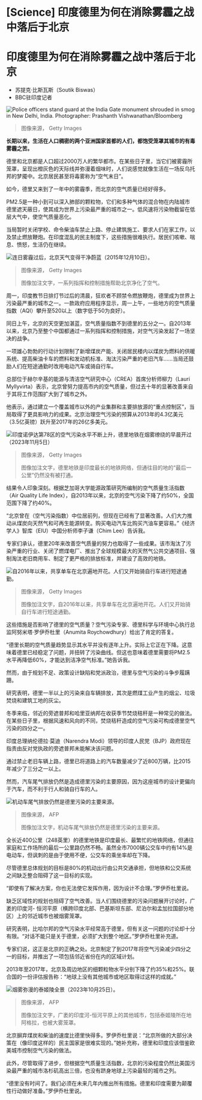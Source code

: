 # [Science] 印度德里为何在消除雾霾之战中落后于北京

#  印度德里为何在消除雾霾之战中落后于北京

  * 苏提克·比斯瓦斯（Soutik Biswas） 
  * BBC驻印度记者 


![Police officers stand guard at the India Gate monument shrouded in smog in New Delhi, India. Photographer: Prashanth Vishwanathan/Bloomberg](_131647834_gettyimages-866268238-170667a.jpg)

> 图像来源，  Getty Images

**长期以来，生活在人口稠密的两个亚洲国家首都的人们，都饱受笼罩其城市的有毒雾霾之苦。**

德里和北京都是人口超过2000万人的繁华都市。在某些日子里，当它们被雾霾所笼罩，呈现出橙灰色的天际线并弥漫着烟味时，人们说感觉就像生活在一场反乌托邦的梦魇中。北京居民甚至将毒雾称为“空气末日”。

如今，德里又来到了一年中的雾霾季，而北京的空气质量已经好得多。

PM2.5是一种小到可以深入肺部的颗粒物，它们和多种气体的混合物在内陆城市德里遮天蔽日，使其成为世界上污染最严重的城市之一。低风速将污染物截留在低层大气中，使空气质量恶化。

当局暂时关闭学校、命令柴油车禁止上路、停止建筑施工、要求人们在家工作，以及禁止燃放鞭炮。在印度混乱的民主制度下，这些措施很难执行。居民们咳嗽、喘息、愤怒，生活仍在继续。

![连日雾霾过后，北京天气变得干净蔚蓝（2015年12月10日）。](_131713322_gettyimages-1095932348-594x594.jpg)

> 图像来源，  Getty Images
>
> 图像加注文字，一系列指挥和控制措施帮助北京净化了空气。

周一，印度教节日排灯节过后的清晨，狂欢者不顾禁令燃放鞭炮，德里成为世界上污染最严重的城市之一。一款政府应用程序显示，周一上午，一些地方的空气质量指数（AQI）攀升至520以上（数字低于50为良好）。

同日上午，北京的天空更加湛蓝，空气质量指数不到德里的五分之一。自2013年以来，北京乃至整个中国都通过一系列指挥和控制措施，对空气污染发起了一场坚决的战争。

一项雄心勃勃的行动计划限制了新增煤炭产能、关闭居民楼内以煤炭为燃料的供暖系统、提高柴油卡车的燃料和发动机标准、淘汰污染严重的老旧汽车……当局还鼓励人们在短途通勤时改用电动汽车或骑自行车。

总部位于赫尔辛基的能源与清洁空气研究中心（CREA）首席分析师柳力（Lauri Myllyvirta）表示，北京曾努力提高市内的空气质量，但过去十年的显著改善来自于其将工作范围扩大到了城市之外。

他表示，通过建立一个覆盖城市以外的产业集群和主要排放源的“重点控制区”，当局取得了更具影响力的成果。北京治理空气污染的预算从2013年的4.3亿美元（3.5亿英镑）跃升至2017年的26亿多美元。

![印度诺伊达第78区的空气污染水平不断上升，德里地铁在烟雾缭绕的早晨开过（2023年11月5日）](_131647756_gettyimages-1765490239-594x594.jpg)

> 图像来源，  Getty Images
>
> 图像加注文字，德里地铁是印度最长的地铁网络，但通往目的地的“最后一公里”仍然没有被打通。

结果令人印象深刻。根据芝加哥大学能源政策研究所编制的空气质量生活指数（Air Quality Life Index），自2013年以来，北京的空气污染下降了约50%，全国范围下降了约40%。

“北京曾在（空气污染指数）中位居前列，但现在已经有了显著改善。人们大力推动从煤炭向天然气和可再生能源转变。购买电动汽车比购买汽油车更容易。”《经济学人》智库（EIU）中国分析师李子谦（Chim Lee）告诉我。

专家们承认，德里20年来改善空气质量的努力也取得了一些成果。该市淘汰了污染严重的行业、关闭了燃煤电厂、推出了全球规模最大的天然气公共交通项目、强制淘汰老旧商用车、制定了更严格的排放标准，并建设了高效的地铁。

![自2016年以来，共享单车在北京遍地开花。人们又开始骑自行车进行短途通勤。](_131713326_gettyimages-1206237423-594x594.jpg)

> 图像来源，  Getty Images
>
> 图像加注文字，自2016年以来，共享单车在北京遍地开花。人们又开始骑自行车进行短途通勤。

这些措施是否影响了德里的空气质量？空气污染专家、德里科学与环境中心执行总监阿努米塔·罗伊乔杜里（Anumita Roychowdhury）给出了肯定的答复。

“德里长期的空气质量趋势显示其水平并没有逐年上升。实际上它正在下降。这意味着德里已经稳定了问题，并扭转了污染曲线。但这也意味着德里需要将PM2.5水平再降低60%，才能达到洁净空气标准。”她告诉我。

然而，由于规划不足、政策设计缺陷和党派政治，德里与空气污染的斗争步履蹒跚。

研究表明，德里一半以上的污染来自车辆排放，其次是燃煤工业产生的烟尘、垃圾焚烧和建筑工地的灰尘。

冬季来临，邻近的旁遮普邦和哈里亚纳邦在收获季节焚烧秸秆是一种常见的做法。在某些日子里，根据风速和风向的不同，焚烧秸秆造成的空气污染可构成德里空气污染的四分之一。

印度总理纳伦德拉·莫迪（Narendra Modi）领导的印度人民党（BJP）政府现在指责由反对党执政的旁遮普邦未能解决该问题。

通过禁止老旧车辆上路，德里已将道路上的汽车数量减少了近800万辆，比2015年减少了三分之一以上。

然而，汽车尾气排放仍然是造成德里污染的主要原因，因为这座城市的设计更偏向于汽车，而不利于行人和骑自行车的人。

![机动车尾气排放仍然是德里污染的主要来源。](_131718078_gettyimages-873869080-594x594.jpg)

> 图像来源，  AFP
>
> 图像加注文字，机动车尾气排放仍然是德里污染的主要来源。

全长近400公里（248英里）的德里地铁是印度最长、最繁忙的地铁网络，但通往家庭和工作场所的最后一公里路仍然不畅。虽然全市7000辆公交车中约有14%是电动车，但讽刺的是由于使用不便，公交车的乘坐率却在下降。

尽管德里总体规划的目标是80%的机动出行由公共交通承担，但地铁和公交系统之间缺乏整合阻碍了这一目标的实现。

“即使有了解决方案，你也无法使它发挥作用，因为设计不合理。”罗伊乔杜里说。

缺乏区域性的规划也阻碍了空气改善。当人们围绕德里的污染问题展开讨论时，广袤的印度河- 恒河平原（横跨印度北部、巴基斯坦东部、尼泊尔和孟加拉国部分地区）上的邻近城市也被烟雾笼罩。

研究表明，比哈尔邦的空气污染水平经常高于德里，但有关这一问题的讨论却十分有限。“对话不能只是关于德里，必须扩大到整个地区。”罗伊乔杜里补充道。

专家们说，这正是北京的正确之处。北京制定了到2017年将空气污染减少四分之一的目标，并推出了一项包括邻近省份在内的区域计划。

2013年至2017年，北京及周边地区的细颗粒物水平分别下降了约35%和25%。联合国的一份评估报告称：“地球上没有其他城市或地区取得过这样的成就。”

![烟雾弥漫的泰姬陵全景（2023年10月25日）。](_131647163_gettyimages-1744442468-594x594.jpg)

> 图像来源，  AFP
>
> 图像加注文字，广袤的印度河-恒河平原上的其他城市，包括泰姬陵所在地阿格拉，也被大雾笼罩。

北京摒弃煤炭和柴油的速度比德里快得多。罗伊乔杜里说：“北京所做的大部分决策在（像印度这样的）民主国家是很难实现的。”她补充称，德里和印度应该借鉴欧美城市控制空气污染的做法。

此外，尽管取得了进步，但根据空气质量生活指数，北京的污染程度仍然比美国污染最严重的城市洛杉矶高出三倍，也没有跻身地球上污染最轻的城市之列。

“德里没有时间了。我们必须在未来几年内推出所有措施。德里和印度需要为颠覆性行动做好准备。”罗伊乔杜里说。


